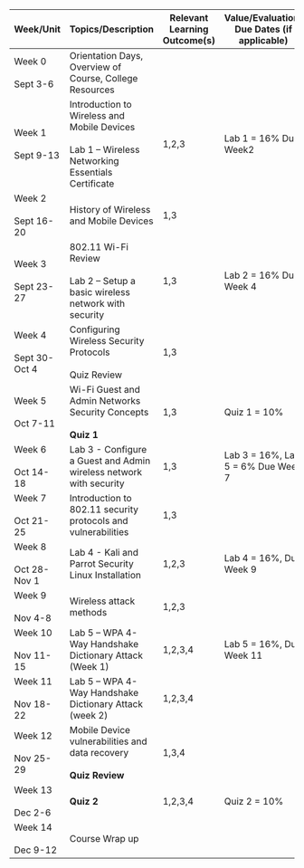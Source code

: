 


|Week/Unit|Topics/Description|Relevant Learning Outcome(s)|Value/Evaluation/ Due Dates (if applicable)|
|---|---|---|---|
|Week 0<br><br>Sept 3-6|Orientation Days, Overview of Course, College Resources|||
|Week 1<br><br>Sept 9-13|Introduction to Wireless and Mobile Devices<br><br>Lab 1 – Wireless Networking Essentials Certificate|1,2,3|Lab 1 = 16% Due Week2|
|Week 2<br><br>Sept 16-20|History of Wireless and Mobile Devices|1,3||
|Week 3<br><br>Sept 23-27|802.11 Wi-Fi Review<br><br>Lab 2 – Setup a basic wireless network with security|1,3|Lab 2 = 16% Due Week 4|
|Week 4<br><br>Sept 30-Oct 4|Configuring Wireless Security Protocols<br><br>Quiz Review|1,3||
|Week 5<br><br>Oct 7-11|Wi-Fi Guest and Admin Networks Security Concepts<br><br>**Quiz 1**|1,3|Quiz 1 = 10%|
|Week 6<br><br>Oct 14-18|Lab 3 - Configure a Guest and Admin wireless network with security|1,3|Lab 3 = 16%, Lab 5 = 6% Due Week 7|
|Week 7<br><br>Oct 21-25|Introduction to 802.11 security protocols and vulnerabilities|1,3||
|Week 8<br><br>Oct 28-Nov 1|Lab 4 - Kali and Parrot Security Linux Installation|1,2,3|Lab 4 = 16%, Due Week 9|
|Week 9<br><br>Nov 4-8|Wireless attack methods|1,2,3||
|Week 10<br><br>Nov 11-15|Lab 5 – WPA 4-Way Handshake Dictionary Attack (Week 1)|1,2,3,4|Lab 5 = 16%, Due Week 11|
|Week 11<br><br>Nov 18-22|Lab 5 – WPA 4-Way Handshake Dictionary Attack (week 2)|1,2,3,4||
|Week 12<br><br>Nov 25-29|Mobile Device vulnerabilities and data recovery<br><br>**Quiz Review**|1,3,4||
|Week 13<br><br>Dec 2-6|**Quiz 2**|1,2,3,4|Quiz 2 = 10%|
|Week 14<br><br>Dec 9-12|Course Wrap up|||
